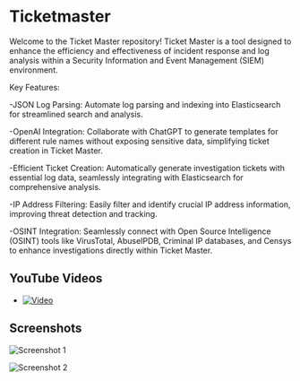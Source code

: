 # Ticketmaster
 Welcome to the Ticket Master repository! Ticket Master is a tool designed to enhance the efficiency and effectiveness of incident response and log analysis within a Security Information and Event Management (SIEM) environment.

Key Features:

-JSON Log Parsing: Automate log parsing and indexing into Elasticsearch for streamlined search and analysis.

-OpenAI Integration: Collaborate with ChatGPT to generate templates for different rule names without exposing sensitive data, simplifying ticket creation in Ticket Master.

-Efficient Ticket Creation: Automatically generate investigation tickets with essential log data, seamlessly integrating with Elasticsearch for comprehensive analysis.

-IP Address Filtering: Easily filter and identify crucial IP address information, improving threat detection and tracking.

-OSINT Integration: Seamlessly connect with Open Source Intelligence (OSINT) tools like VirusTotal, AbuseIPDB, Criminal IP databases, and Censys to enhance investigations directly within Ticket Master.



## YouTube Videos

- [![Video ](#)](https://youtu.be/p83fxhX6tXg?si=F3BDF28QoR99QbyP)



## Screenshots

![Screenshot 1](Images/screenshot1.png)

![Screenshot 2](Images/screenshot2.png)

